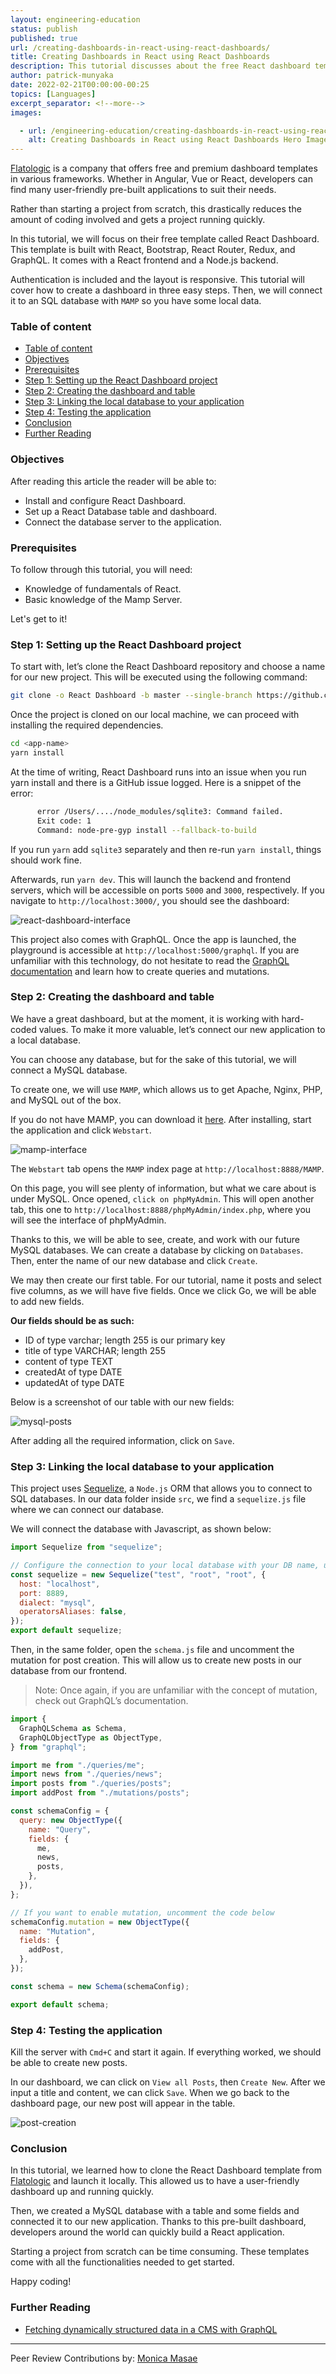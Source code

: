```yaml
---
layout: engineering-education
status: publish
published: true
url: /creating-dashboards-in-react-using-react-dashboards/
title: Creating Dashboards in React using React Dashboards
description: This tutorial discusses about the free React dashboard templates. It provides a step by step guide of how to use the dashboards and also how to link a local database to the application
author: patrick-munyaka
date: 2022-02-21T00:00:00-00:25
topics: [Languages]
excerpt_separator: <!--more-->
images:

  - url: /engineering-education/creating-dashboards-in-react-using-react-dashboards/hero.jpg
    alt: Creating Dashboards in React using React Dashboards Hero Image
---
```

[Flatologic](https://flatlogic.com/) is a company that offers free and premium dashboard templates in various frameworks. Whether in Angular, Vue or React, developers can find many user-friendly pre-built applications to suit their needs.
<!--more-->

Rather than starting a project from scratch, this drastically reduces the amount of coding involved and gets a project running quickly. 

In this tutorial, we will focus on their free template called React Dashboard. This template is built with React, Bootstrap, React Router, Redux, and GraphQL. It comes with a React frontend and a Node.js backend.

Authentication is included and the layout is responsive. This tutorial will cover how to create a dashboard in three easy steps. Then, we will connect it to an SQL database with `MAMP` so you have some local data.

### Table of content

- [Table of content](#table-of-content)
- [Objectives](#objectives)
- [Prerequisites](#prerequisites)
- [Step 1: Setting up the React Dashboard project](#step-1-setting-up-the-react-dashboard-project)
- [Step 2: Creating the dashboard and table](#step-2-creating-the-dashboard-and-table)
- [Step 3: Linking the local database to your application](#step-3-linking-the-local-database-to-your-application)
- [Step 4: Testing the application](#step-4-testing-the-application)
- [Conclusion](#conclusion)
- [Further Reading](#further-reading)

### Objectives
After reading this article the reader will be able to:
- Install and configure React Dashboard.
- Set up a React Database table and dashboard.
- Connect the database server to the application.

### Prerequisites
To follow through this tutorial, you will need:
- Knowledge of fundamentals of React.
- Basic knowledge of the Mamp Server.

Let's get to it!

### Step 1: Setting up the React Dashboard project
To start with, let’s clone the React Dashboard repository and choose a name for our new project. This will be executed using the following command:

```bash
git clone -o React Dashboard -b master --single-branch https://github.com/flatlogic/React Dashboard.git <app-name>
```

Once the project is cloned on our local machine, we can proceed with installing the required dependencies.

```bash
cd <app-name>
yarn install
```

At the time of writing, React Dashboard runs into an issue when you run yarn install and there is a GitHub issue logged. Here is a snippet of the error:

```bash
      error /Users/..../node_modules/sqlite3: Command failed.
      Exit code: 1
      Command: node-pre-gyp install --fallback-to-build
```

If you run `yarn` add `sqlite3` separately and then re-run `yarn install`, things should work fine.

Afterwards, run `yarn dev`. This will launch the backend and frontend servers, which will be accessible on ports `5000` and `3000`, respectively. If you navigate to `http://localhost:3000/`, you should see the dashboard:

![react-dashboard-interface](/engineering-education/creating-dashboards-in-react-using-react-dashboards/react-dashboard-interface.png)

This project also comes with GraphQL. Once the app is launched, the playground is accessible at `http://localhost:5000/graphql`. If you are unfamiliar with this technology, do not hesitate to read the [GraphQL documentation](https://graphql.org/) and learn how to create queries and mutations.

### Step 2: Creating the dashboard and table
We have a great dashboard, but at the moment, it is working with hard-coded values. To make it more valuable, let’s connect our new application to a local database.

You can choose any database, but for the sake of this tutorial, we will connect a MySQL database.

To create one, we will use `MAMP`, which allows us to get Apache, Nginx, PHP, and MySQL out of the box. 

If you do not have MAMP, you can download it [here](https://www.mamp.info/en/downloads/). After installing, start the application and click `Webstart`.

![mamp-interface](/engineering-education/creating-dashboards-in-react-using-react-dashboards/mamp-interface.png)

The `Webstart` tab opens the `MAMP` index page at `http://localhost:8888/MAMP`.

On this page, you will see plenty of information, but what we care about is under MySQL. Once opened, `click on phpMyAdmin`. This will open another tab, this one to `http://localhost:8888/phpMyAdmin/index.php`, where you will see the interface of phpMyAdmin.

Thanks to this, we will be able to see, create, and work with our future MySQL databases. We can create a database by clicking on `Databases`. Then, enter the name of our new database and click `Create`.

We may then create our first table. For our tutorial, name it posts and select five columns, as we will have five fields. Once we click Go, we will be able to add new fields.

**Our fields should be as such:**

- ID of type varchar; length 255 is our primary key
- title of type VARCHAR; length 255
- content of type TEXT
- createdAt of type DATE
- updatedAt of type DATE

Below is a screenshot of our table with our new fields:

![mysql-posts](/engineering-education/creating-dashboards-in-react-using-react-dashboards/mysql-posts.png)

After adding all the required information, click on `Save`.

### Step 3: Linking the local database to your application
This project uses [Sequelize](https://sequelize.org/), a `Node.js` ORM that allows you to connect to SQL databases. In our data folder inside `src`, we find a `sequelize.js` file where we can connect our database.

We will connect the database with Javascript, as shown below:

```javascript
import Sequelize from "sequelize";

// Configure the connection to your local database with your DB name, username, password and the port on which your DB runs.
const sequelize = new Sequelize("test", "root", "root", {
  host: "localhost",
  port: 8889,
  dialect: "mysql",
  operatorsAliases: false,
});
export default sequelize;
```

Then, in the same folder, open the `schema.js` file and uncomment the mutation for post creation. This will allow us to create new posts in our database from our frontend.

> Note: Once again, if you are unfamiliar with the concept of mutation, check out GraphQL’s documentation.

```javascript
import {
  GraphQLSchema as Schema,
  GraphQLObjectType as ObjectType,
} from "graphql";

import me from "./queries/me";
import news from "./queries/news";
import posts from "./queries/posts";
import addPost from "./mutations/posts";

const schemaConfig = {
  query: new ObjectType({
    name: "Query",
    fields: {
      me,
      news,
      posts,
    },
  }),
};

// If you want to enable mutation, uncomment the code below
schemaConfig.mutation = new ObjectType({
  name: "Mutation",
  fields: {
    addPost,
  },
});

const schema = new Schema(schemaConfig);

export default schema;
```

### Step 4: Testing the application
Kill the server with `Cmd+C` and start it again. If everything worked, we should be able to create new posts.

In our dashboard, we can click on `View all Posts`, then `Create New`. After we input a title and content, we can click `Save`. When we go back to the dashboard page, our new post will appear in the table.

![post-creation](/engineering-education/creating-dashboards-in-react-using-react-dashboards/post-creation.gif)

### Conclusion
In this tutorial, we learned how to clone the React Dashboard template from [Flatologic](https://flatlogic.com/) and launch it locally. This allowed us to have a user-friendly dashboard up and running quickly.

Then, we created a MySQL database with a table and some fields and connected it to our new application. Thanks to this pre-built dashboard, developers around the world can quickly build a React application. 

Starting a project from scratch can be time consuming. These templates come with all the functionalities needed to get started.

Happy coding!

### Further Reading

- [Fetching dynamically structured data in a CMS with GraphQL](https://blog.logrocket.com/fetching-dynamically-structured-data-cms-graphql/)

---
Peer Review Contributions by: [Monica Masae](/engineering-education/authors/monica-masae/)
